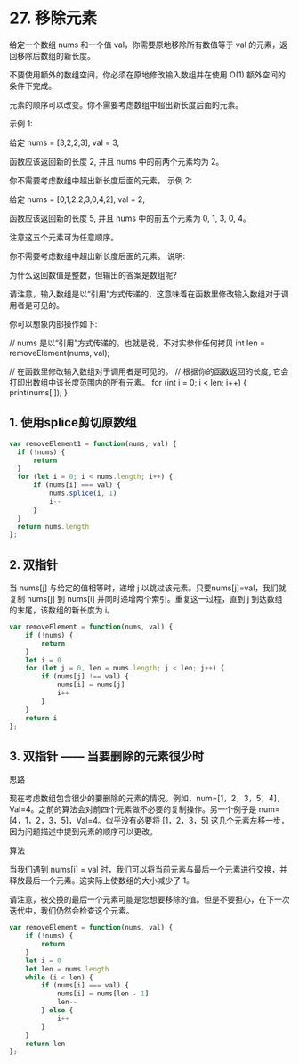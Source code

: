 # 27. 移除元素

给定一个数组 nums 和一个值 val，你需要原地移除所有数值等于 val 的元素，返回移除后数组的新长度。

不要使用额外的数组空间，你必须在原地修改输入数组并在使用 O(1) 额外空间的条件下完成。

元素的顺序可以改变。你不需要考虑数组中超出新长度后面的元素。

示例 1:

给定 nums = [3,2,2,3], val = 3,

函数应该返回新的长度 2, 并且 nums 中的前两个元素均为 2。

你不需要考虑数组中超出新长度后面的元素。
示例 2:

给定 nums = [0,1,2,2,3,0,4,2], val = 2,

函数应该返回新的长度 5, 并且 nums 中的前五个元素为 0, 1, 3, 0, 4。

注意这五个元素可为任意顺序。

你不需要考虑数组中超出新长度后面的元素。
说明:

为什么返回数值是整数，但输出的答案是数组呢?

请注意，输入数组是以“引用”方式传递的，这意味着在函数里修改输入数组对于调用者是可见的。

你可以想象内部操作如下:

// nums 是以“引用”方式传递的。也就是说，不对实参作任何拷贝
int len = removeElement(nums, val);

// 在函数里修改输入数组对于调用者是可见的。
// 根据你的函数返回的长度, 它会打印出数组中该长度范围内的所有元素。
for (int i = 0; i < len; i++) {
    print(nums[i]);
}

## 1. 使用splice剪切原数组

```js
var removeElement1 = function(nums, val) {
  if (!nums) {
      return 
  }
  for (let i = 0; i < nums.length; i++) {
      if (nums[i] === val) {
          nums.splice(i, 1)
          i--
      }
  }
  return nums.length
};
```

## 2. 双指针

当 nums[j] 与给定的值相等时，递增 j 以跳过该元素。只要nums[j]=val，我们就复制 nums[j] 到 nums[i] 并同时递增两个索引。重复这一过程，直到 j 到达数组的末尾，该数组的新长度为 i。

```js
var removeElement = function(nums, val) {
    if (!nums) {
        return 
    }
    let i = 0
    for (let j = 0, len = nums.length; j < len; j++) {
        if (nums[j] !== val) {
            nums[i] = nums[j]
            i++
        }
    }
    return i
};
```

## 3. 双指针 —— 当要删除的元素很少时

思路

现在考虑数组包含很少的要删除的元素的情况。例如，num=[1，2，3，5，4]，Val=4。之前的算法会对前四个元素做不必要的复制操作。另一个例子是 num=[4，1，2，3，5]，Val=4。似乎没有必要将 [1，2，3，5] 这几个元素左移一步，因为问题描述中提到元素的顺序可以更改。

算法

当我们遇到 nums[i] = val 时，我们可以将当前元素与最后一个元素进行交换，并释放最后一个元素。这实际上使数组的大小减少了 1。

请注意，被交换的最后一个元素可能是您想要移除的值。但是不要担心，在下一次迭代中，我们仍然会检查这个元素。

```js
var removeElement = function(nums, val) {
    if (!nums) {
        return 
    }
    let i = 0
    let len = nums.length
    while (i < len) {
        if (nums[i] === val) {
            nums[i] = nums[len - 1]
            len--
        } else {
            i++
        }
    }
    return len
};
```